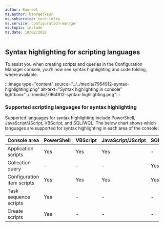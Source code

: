 ```yaml
---
author: Banreet
ms.author: banreetkaur
ms.subservice: core-infra
ms.service: configuration-manager
ms.topic: include
ms.date: 10/02/2020
---
```


## <a name="bkmk_syntax"></a> Syntax highlighting for scripting languages
<!--7964912-->

To assist you when creating scripts and queries in the Configuration Manager console, you'll now see syntax highlighting and code folding, where available.

:::image type="content" source="../../media/7964912-syntax-highlighting.png" alt-text="Syntax highlighting in console" lightbox="../../media/7964912-syntax-highlighting.png":::

### Supported scripting languages for syntax highlighting

Supported languages for syntax highlighting include PowerShell, JavaScript/JScript, VBScript, and SQL/WQL. The below chart shows which languages are supported for syntax highlighting in each area of the console:

|Console area|PowerShell|VBScript|JavaScript/JScript|SQL/WQL|
|---|---|---|---|---|
|Application scripts| Yes| Yes|Yes|-|
|Collection query|-|-|-|Yes|
|Configuration item scripts|Yes|Yes|Yes|Yes|
|Task sequence scripts|Yes|-|-|-|
|Create scripts|Yes| -| -| -|
